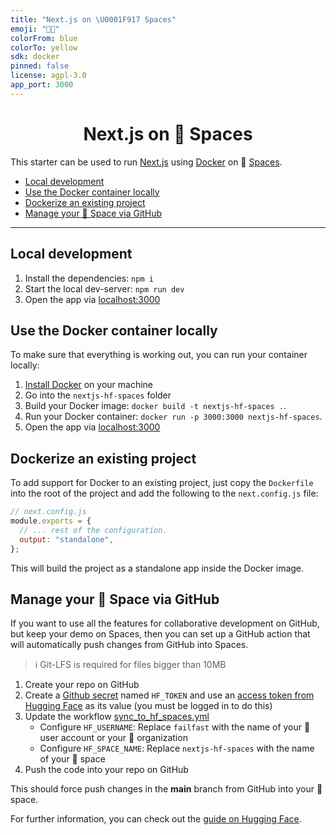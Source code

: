 ```yaml
---
title: "Next.js on \U0001F917 Spaces"
emoji: "🐳🤗"
colorFrom: blue
colorTo: yellow
sdk: docker
pinned: false
license: agpl-3.0
app_port: 3000
---
```

<h1 align="center">Next.js on 🤗 Spaces</h1>

This starter can be used to run [Next.js](https://nextjs.org/) using [Docker](https://huggingface.co/docs/hub/spaces-sdks-docker) on 🤗 [Spaces](https://huggingface.co/spaces).

<!-- toc -->

- [Local development](#local-development)
- [Use the Docker container locally](#use-the-docker-container-locally)
- [Dockerize an existing project](#dockerize-an-existing-project)
- [Manage your 🤗 Space via GitHub](#manage-your-%F0%9F%A4%97-space-via-github)

<!-- tocstop -->

---

## Local development

1. Install the dependencies: `npm i`
2. Start the local dev-server: `npm run dev`
3. Open the app via [localhost:3000](http://localhost:3000)

## Use the Docker container locally

To make sure that everything is working out, you can run your container locally:

1. [Install Docker](https://docs.docker.com/get-docker/) on your machine
2. Go into the `nextjs-hf-spaces` folder
3. Build your Docker image: `docker build -t nextjs-hf-spaces .`.
4. Run your Docker container: `docker run -p 3000:3000 nextjs-hf-spaces`.
5. Open the app via [localhost:3000](http://localhost:3000)

## Dockerize an existing project

To add support for Docker to an existing project, just copy the `Dockerfile` into the root of the project and add the following to the `next.config.js` file:

```js
// next.config.js
module.exports = {
  // ... rest of the configuration.
  output: "standalone",
};
```

This will build the project as a standalone app inside the Docker image.

## Manage your 🤗 Space via GitHub

If you want to use all the features for collaborative development on GitHub, but keep your demo on Spaces, then you can set up a GitHub action that will automatically push changes from GitHub into Spaces.

> ℹ️ Git-LFS is required for files bigger than 10MB

1. Create your repo on GitHub
2. Create a [Github secret](https://docs.github.com/en/actions/security-guides/encrypted-secrets#creating-encrypted-secrets-for-a-repository) named `HF_TOKEN` and use an [access token from Hugging Face](https://huggingface.co/settings/tokens) as its value (you must be logged in to do this)
3. Update the workflow [sync_to_hf_spaces.yml](.github/workflows/sync_to_hf_spaces.yml)
   - Configure `HF_USERNAME`: Replace `failfast` with the name of your 🤗 user account or your 🤗 organization
   - Configure `HF_SPACE_NAME`: Replace `nextjs-hf-spaces` with the name of your 🤗 space
4. Push the code into your repo on GitHub

This should force push changes in the **main** branch from GitHub into your 🤗 space.

For further information, you can check out the [guide on Hugging Face](https://huggingface.co/docs/hub/spaces-github-actions).



